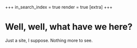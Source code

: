 +++
in_search_index = true
render = true
[extra]
+++


# Well, well, what have we here?

Just a site, I suppose. Nothing more to see.
